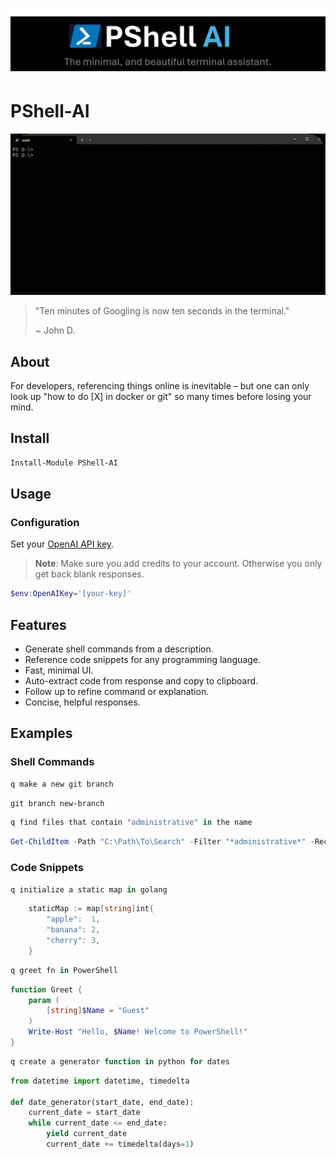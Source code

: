 ![alt text](media/PShell-AI-Logo.png)

# PShell-AI

![pshell-ai-demo](media/PShell-AI.gif)

> "Ten minutes of Googling is now ten seconds in the terminal."
>
> ~ John D.

## About
For developers, referencing things online is inevitable – but one can only look up "how to do [X] in docker or git" so many times before losing your mind.

## Install
```powershell
Install-Module PShell-AI
```

## Usage

### Configuration

Set your [OpenAI API key](https://platform.openai.com/api-keys).

> **Note**: Make sure you add credits to your account. Otherwise you only get back blank responses.

```powershell
$env:OpenAIKey='[your-key]'
```

## Features

- Generate shell commands from a description.
- Reference code snippets for any programming language.
- Fast, minimal UI.
- Auto-extract code from response and copy to clipboard.
- Follow up to refine command or explanation.
- Concise, helpful responses.
<!-- - Fast, syntax-highlighted, minimal UI. -->
<!-- - Support for [other providers and open source models](#custom-model-configuration-new)! -->

## Examples

### Shell Commands

```powershell
q make a new git branch
```

```powershell
git branch new-branch
```

```powershell
q find files that contain "administrative" in the name
```

```powershell
Get-ChildItem -Path "C:\Path\To\Search" -Filter "*administrative*" -Recurse
```

### Code Snippets

```powershell
q initialize a static map in golang
```

```powershell
    staticMap := map[string]int{
        "apple":  1,
        "banana": 2,
        "cherry": 3,
    }
```

```powershell
q greet fn in PowerShell
```

```powershell
function Greet {
    param (
        [string]$Name = "Guest"
    )
    Write-Host "Hello, $Name! Welcome to PowerShell!"
}
```

```powershell
q create a generator function in python for dates
```

```python
from datetime import datetime, timedelta

def date_generator(start_date, end_date):
    current_date = start_date
    while current_date <= end_date:
        yield current_date
        current_date += timedelta(days=1)
```